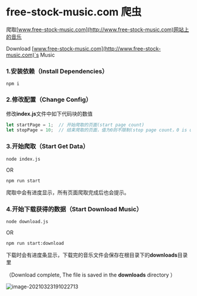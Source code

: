 # free-stock-music.com 爬虫
爬取[www.free-stock-music.com](http://www.free-stock-music.com)网站上的音乐

Download [www.free-stock-music.com](http://www.free-stock-music.com)`s Music

### 1.安装依赖（Install Dependencies）

```shell
npm i
```

### 2.修改配置（Change Config）
修改**index.js**文件中如下代码块的数值
```javascript
let startPage = 1;  // 开始爬取的页面(start page count)
let stopPage = 10;  // 结束爬取的页面，值为0则不限制(stop page count，0 is unlimited)
```

### 3.开始爬取（Start Get Data）
```shell
node index.js
```

OR

```shell
npm run start
```



爬取中会有进度显示，所有页面爬取完成后也会提示。

### 4.开始下载获得的数据（Start Download Music）

```shell
node download.js
```

OR

```shell
npm run start:download
```





下载时会有进度条显示，下载完的音乐文件会保存在根目录下的**downloads**目录里

（Download complete, The file is saved in the **downloads** directory ）

![image-20210323191022713](C:\Users\WeicMa\AppData\Roaming\Typora\typora-user-images\image-20210323191022713.png)